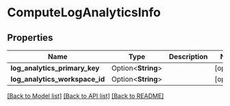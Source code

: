 # ComputeLogAnalyticsInfo

## Properties

Name | Type | Description | Notes
------------ | ------------- | ------------- | -------------
**log_analytics_primary_key** | Option<**String**> | <needs content added> | [optional]
**log_analytics_workspace_id** | Option<**String**> | <needs content added> | [optional]

[[Back to Model list]](../README.md#documentation-for-models) [[Back to API list]](../README.md#documentation-for-api-endpoints) [[Back to README]](../README.md)


